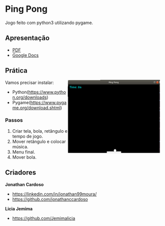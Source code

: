 # Ping Pong

Jogo feito com python3 utilizando pygame.

## Apresentação

<!-- - [Anotações Sobre o Jogo](https://docs.google.com/document/d/1neZdtg7JHsx7iSDPoNtMKXop2IUlxmoRBDzUpDH9IAg/edit?usp=sharing) -->

- [PDF](src/ping-pong.pdf)
- [Google Docs](https://#)

## Prática

<img src="src/images/ping-pong.png" align="right" width="300">

Vamos precisar instalar:

* Python(https://www.python.org/downloads)
* Pygame(https://www.pygame.org/download.shtml)

### Passos

1. Criar tela, bola, retângulo e tempo de jogo.
2. Mover retângulo e colocar música.
3. Menu final.
4. Mover bola.

## Criadores

**Jonathan Cardoso**

- <https://linkedin.com/in/jonathan99moura/>
- <https://github.com/jonathanccardoso>

**Licia Jemima**

- <https://github.com/Jemimalicia>

